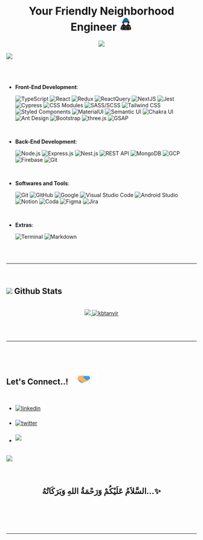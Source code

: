 
<h1 align="center"><b>Your Friendly Neighborhood Engineer </b><img src="https://github.com/0xAbdulKhalid/0xAbdulKhalid/raw/main/assets/mdImages/about_me.gif" width="35"></h1>

<p align="center">
  <a href="https://github.com/DenverCoder1/readme-typing-svg"><img src="https://readme-typing-svg.herokuapp.com?font=Fira+Code&weight=600&size=20&center=true&vCenter=true&width=600&height=100&pause=1000&color=00F7F4&lines=Assalamu+Alaikum+Warahmatullah..;Self-taught+Programmer;Active+Learner+%26+Researcher;Big+Dreamer"></a>
</p>


 
<img src="https://user-images.githubusercontent.com/73097560/115834477-dbab4500-a447-11eb-908a-139a6edaec5c.gif"><br><br>


<br>

<p align="center">

    
- **Front-End Development**:

    ![TypeScript](https://img.shields.io/badge/TypeScript%20-%233178C6.svg?style=for-the-badge&logo=typescript&logoColor=white)
    ![React](https://img.shields.io/badge/React%20-%2361DAFB.svg?style=for-the-badge&logo=react&logoColor=black)
    ![Redux](https://img.shields.io/badge/Redux%20-%23764ABC.svg?style=for-the-badge&logo=redux&logoColor=white)
    ![ReactQuery](https://img.shields.io/badge/React_Query%20-%23593d88.svg?style=for-the-badge&logo=reactquery&logoColor=white)
    ![NextJS](https://img.shields.io/badge/Next.js%20-%23000000.svg?style=for-the-badge&logo=nextdotjs&logoColor=white)
    ![Jest](https://img.shields.io/badge/Jest%20-%23C21325.svg?style=for-the-badge&logo=jest&logoColor=white)
    ![Cypress](https://img.shields.io/badge/Cypress%20-%23E44D27.svg?style=for-the-badge&logo=cypress&logoColor=white)
    ![CSS Modules](https://img.shields.io/badge/CSS_Modules%20-%231572B6.svg?style=for-the-badge&logo=css3&logoColor=white)
    ![SASS/SCSS](https://img.shields.io/badge/SASS/SCSS%20-%23CC6699.svg?style=for-the-badge&logo=sass&logoColor=white)
    ![Tailwind CSS](https://img.shields.io/badge/Tailwind_CSS%20-%231F2937.svg?style=for-the-badge&logo=tailwind-css&logoColor=white)
    ![Styled Components](https://img.shields.io/badge/Styled_Components%20-%23DB7093.svg?style=for-the-badge&logo=styled-components&logoColor=white)
    ![MaterialUI](https://img.shields.io/badge/Material_UI%20-%230081CB.svg?style=for-the-badge&logo=material-ui&logoColor=white)
    ![Semantic UI](https://img.shields.io/badge/Semantic_UI%20-%2356C1D6.svg?style=for-the-badge&logo=semantic-ui&logoColor=white)
    ![Chakra UI](https://img.shields.io/badge/Chakra_UI%20-%2338B2AC.svg?style=for-the-badge&logo=chakra-ui&logoColor=white)
    ![Ant Design](https://img.shields.io/badge/Ant_Design%20-%230170FE.svg?style=for-the-badge&logo=ant-design&logoColor=white)
    ![Bootstrap](https://img.shields.io/badge/Bootstrap%20-%237952B3.svg?style=for-the-badge&logo=bootstrap&logoColor=white)
    ![three.js](https://img.shields.io/badge/three.js%20-%23333.svg?style=for-the-badge&logo=three.js&logoColor=white)
    ![GSAP](https://img.shields.io/badge/GSAP%20-%238BC34A.svg?style=for-the-badge&logo=gsap&logoColor=white)
  
<br>
  
- **Back-End Development**:

    ![Node.js](https://img.shields.io/badge/Node.js%20-%2343853D.svg?style=for-the-badge&logo=node.js&logoColor=white)
    ![Express.js](https://img.shields.io/badge/Express.js%20-%23333333.svg?style=for-the-badge&logo=express&logoColor=%23404d59)
    ![Nest.js](https://img.shields.io/badge/Nest.js%20-%23E0234E.svg?style=for-the-badge&logo=nestjs&logoColor=white)
    ![REST API](https://img.shields.io/badge/REST%20API%20-%23404d59.svg?style=for-the-badge&logo=restapi&logoColor=white)
    ![MongoDB](https://img.shields.io/badge/MongoDB%20-%2347A248.svg?style=for-the-badge&logo=mongodb&logoColor=white)
    ![GCP](https://img.shields.io/badge/GCP%20-%234d90e0.svg?style=for-the-badge&logo=googlecloud&logoColor=white)
    ![Firebase](https://img.shields.io/badge/Firebase%20-%23FFCA28.svg?style=for-the-badge&logo=firebase&logoColor=black)
    ![Git](https://img.shields.io/badge/Git%20-%23F05032.svg?style=for-the-badge&logo=git&logoColor=white)

<br>

- **Softwares and Tools**:

    ![Git](https://img.shields.io/badge/git-%23F05033.svg?style=for-the-badge&logo=git&logoColor=white)
    ![GitHub](https://img.shields.io/badge/github-%23121011.svg?style=for-the-badge&logo=github&logoColor=white)
    ![Google](https://img.shields.io/badge/google-%234285F4.svg?style=for-the-badge&logo=google&logoColor=white)
    ![Visual Studio Code](https://img.shields.io/badge/Visual%20Studio%20Code-0078d7.svg?style=for-the-badge&logo=visual-studio-code&logoColor=white)
    ![Android Studio](https://img.shields.io/badge/Android_Studio%20-%233DDC84.svg?style=for-the-badge&logo=android-studio&logoColor=white)
    ![Notion](https://img.shields.io/badge/Notion%20-%23000000.svg?style=for-the-badge&logo=notion&logoColor=white)
    ![Coda](https://img.shields.io/badge/Coda%20-%23000000.svg?style=for-the-badge&logo=coda&logoColor=white)
    ![Figma](https://img.shields.io/badge/Figma%20-%23F24E1E.svg?style=for-the-badge&logo=figma&logoColor=white)
    ![Jira](https://img.shields.io/badge/Jira%20-%230052CC.svg?style=for-the-badge&logo=jira&logoColor=white) 

<br>

- **Extras**:

    ![Terminal](https://img.shields.io/badge/Terminal-%23054020?style=for-the-badge&logo=gnu-bash&logoColor=white)
    ![Markdown](https://img.shields.io/badge/markdown-%23000000.svg?style=for-the-badge&logo=markdown&logoColor=white)   


</p>

<br>
<br>

-----

<br>


## <img src="https://media.giphy.com/media/iY8CRBdQXODJSCERIr/giphy.gif" width="35"><b> Github Stats </b>
<br>

<div align="center">

<a href="https://github.com/kbtanvir/">
  <img src="https://github-readme-stats.vercel.app/api?username=kbtanvir&hide=contribs,prs,stars&include_all_commits=true&count_private=true&show_icons=true&line_height=20&title_color=7A7ADB&icon_color=2234AE&text_color=D3D3D3&bg_color=0,000000,130F40" width="450"/>
  <img src="https://github-readme-stats.vercel.app/api/top-langs?username=kbtanvir&show_icons=true&locale=en&layout=compact&line_height=20&title_color=7A7ADB&icon_color=2234AE&text_color=D3D3D3&bg_color=0,000000,130F40" width="375"  alt="kbtanvir"/>

</a>
</div>

<br>
<br>
<br>

-----

<br>
<br>

## <b> Let's Connect..!</b><img src="https://github.com/0xAbdulKhalid/0xAbdulKhalid/raw/main/assets/mdImages/handshake.gif" width ="80">
<br>
<div align='left'>

<ul>

<li>
<a href="https://linkedin.com/in/kbtanvir" target="_blank">
<img src="https://img.shields.io/badge/linkedin:  kbtanvir-%2300acee.svg?color=405DE6&style=for-the-badge&logo=linkedin&logoColor=white" alt=linkedin style="margin-bottom: 5px;"/>
</a>
</li>

<br>

<li>
<a href="https://twitter.com/tanvirio" target="_blank">
<img src="https://img.shields.io/badge/twitter:  kbtanvir-%2300acee.svg?color=1DA1F2&style=for-the-badge&logo=twitter&logoColor=white" alt=twitter style="margin-bottom: 5px;"/>
</a>
</li>

<br>

<li>
<a href="mailto:tanvirkhaan004@gmail.com" target="_blank">
<img src="https://img.shields.io/badge/gmail:  kbtanvir-%23EA4335.svg?style=for-the-badge&logo=gmail&logoColor=white" t=mail style="margin-bottom: 5px;" />
</a>
</li>
	
</ul>
</div>

<br>
<img src="https://user-images.githubusercontent.com/73097560/115834477-dbab4500-a447-11eb-908a-139a6edaec5c.gif">
<br>
<br>
<br>

<div align='center'>

## <b>السَّلاَمُ عَلَيْكُمْ وَرَحْمَةُ اللهِ وَبَرَكَاتُهُ...✨</b>

</div>
<br>
<br>
<br>
<br>

---

<br>
